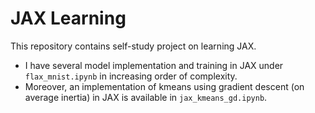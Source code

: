 # JAX Learning
This repository contains self-study project on learning JAX.

- I have several model implementation and training in JAX under `flax_mnist.ipynb` in increasing order of complexity.
- Moreover, an implementation of kmeans using gradient descent (on average inertia) in JAX is available in `jax_kmeans_gd.ipynb`.
